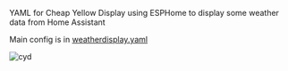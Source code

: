 YAML for Cheap Yellow Display using ESPHome to display some weather data from Home Assistant

Main config is in [weatherdisplay.yaml](weatherdisplay.yaml)

![cyd](https://github.com/user-attachments/assets/8ab221c2-e681-43ad-89d7-0843efb7d74a)
